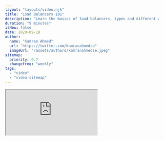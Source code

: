 ```yaml
---
layout: "layouts/video.njk"
title: "Load Balancers 101"
description: "Learn the basics of load balancers, types and different algorithms."
duration: "9 minutes"
isNew: false
date: 2020-09-18
author:
  name: "Kamran Ahmed"
  url: "https://twitter.com/kamranahmedse"
  imageUrl: "/assets/authors/kamranahmedse.jpeg"
sitemap:
  priority: 0.7
  changefreq: "weekly"
tags:
  - "video"
  - "video-sitemap"
---
```


<iframe class="w-full aspect-video mb-5" src="https://www.youtube.com/embed/galcDRNd5Ow" title="Load Balancers 101"></iframe>